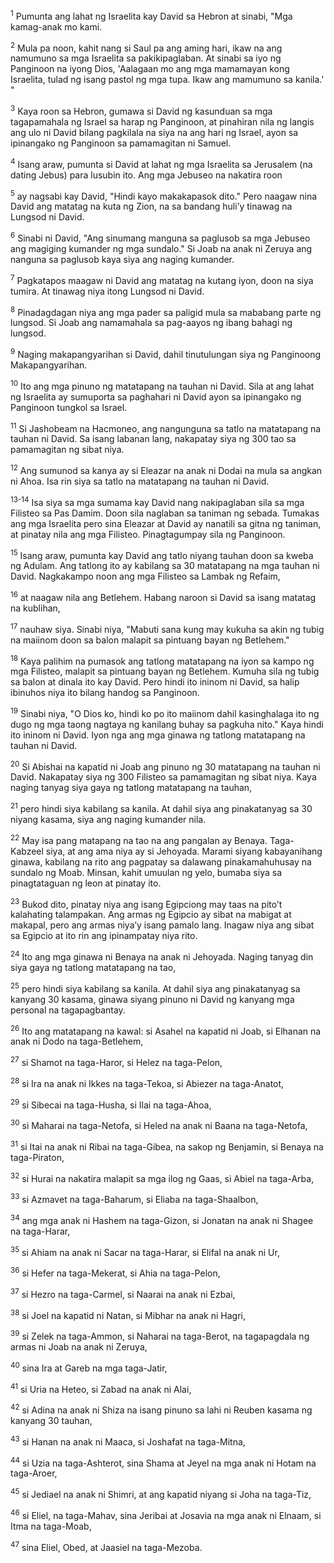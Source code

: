 <sup>1</sup>
Pumunta ang lahat ng Israelita kay David sa Hebron at sinabi, "Mga kamag-anak mo kami. 

<sup>2</sup>
Mula pa noon, kahit nang si Saul pa ang aming hari, ikaw na ang namumuno sa mga Israelita sa pakikipaglaban. At sinabi sa iyo ng Panginoon na iyong Dios, 'Aalagaan mo ang mga mamamayan kong Israelita, tulad ng isang pastol ng mga tupa. Ikaw ang mamumuno sa kanila.' " 

<sup>3</sup>
Kaya roon sa Hebron, gumawa si David ng kasunduan sa mga tagapamahala ng Israel sa harap ng Panginoon, at pinahiran nila ng langis ang ulo ni David bilang pagkilala na siya na ang hari ng Israel, ayon sa ipinangako ng Panginoon sa pamamagitan ni Samuel. 

<sup>4</sup>
Isang araw, pumunta si David at lahat ng mga Israelita sa Jerusalem (na dating Jebus) para lusubin ito. Ang mga Jebuseo na nakatira roon 

<sup>5</sup>
ay nagsabi kay David, "Hindi kayo makakapasok dito." Pero naagaw nina David ang matatag na kuta ng Zion, na sa bandang huliʼy tinawag na Lungsod ni David. 

<sup>6</sup>
Sinabi ni David, "Ang sinumang manguna sa paglusob sa mga Jebuseo ang magiging kumander ng mga sundalo." Si Joab na anak ni Zeruya ang nanguna sa paglusob kaya siya ang naging kumander. 

<sup>7</sup>
Pagkatapos maagaw ni David ang matatag na kutang iyon, doon na siya tumira. At tinawag niya itong Lungsod ni David. 

<sup>8</sup>
Pinadagdagan niya ang mga pader sa paligid mula sa mababang parte ng lungsod. Si Joab ang namamahala sa pag-aayos ng ibang bahagi ng lungsod. 

<sup>9</sup>
Naging makapangyarihan si David, dahil tinutulungan siya ng Panginoong Makapangyarihan.

<sup>10</sup>
Ito ang mga pinuno ng matatapang na tauhan ni David. Sila at ang lahat ng Israelita ay sumuporta sa paghahari ni David ayon sa ipinangako ng Panginoon tungkol sa Israel. 

<sup>11</sup>
Si Jashobeam na Hacmoneo, ang nangunguna sa tatlo na matatapang na tauhan ni David. Sa isang labanan lang, nakapatay siya ng 300 tao sa pamamagitan ng sibat niya. 

<sup>12</sup>
Ang sumunod sa kanya ay si Eleazar na anak ni Dodai na mula sa angkan ni Ahoa. Isa rin siya sa tatlo na matatapang na tauhan ni David.

<sup>13-14</sup>
Isa siya sa mga sumama kay David nang nakipaglaban sila sa mga Filisteo sa Pas Damim. Doon sila naglaban sa taniman ng sebada. Tumakas ang mga Israelita pero sina Eleazar at David ay nanatili sa gitna ng taniman, at pinatay nila ang mga Filisteo. Pinagtagumpay sila ng Panginoon. 

<sup>15</sup>
Isang araw, pumunta kay David ang tatlo niyang tauhan doon sa kweba ng Adulam. Ang tatlong ito ay kabilang sa 30 matatapang na mga tauhan ni David. Nagkakampo noon ang mga Filisteo sa Lambak ng Refaim, 

<sup>16</sup>
at naagaw nila ang Betlehem. Habang naroon si David sa isang matatag na kublihan, 

<sup>17</sup>
nauhaw siya. Sinabi niya, "Mabuti sana kung may kukuha sa akin ng tubig na maiinom doon sa balon malapit sa pintuang bayan ng Betlehem." 

<sup>18</sup>
Kaya palihim na pumasok ang tatlong matatapang na iyon sa kampo ng mga Filisteo, malapit sa pintuang bayan ng Betlehem. Kumuha sila ng tubig sa balon at dinala ito kay David. Pero hindi ito ininom ni David, sa halip ibinuhos niya ito bilang handog sa Panginoon. 

<sup>19</sup>
Sinabi niya, "O Dios ko, hindi ko po ito maiinom dahil kasinghalaga ito ng dugo ng mga taong nagtaya ng kanilang buhay sa pagkuha nito." Kaya hindi ito ininom ni David. Iyon nga ang mga ginawa ng tatlong matatapang na tauhan ni David. 

<sup>20</sup>
Si Abishai na kapatid ni Joab ang pinuno ng 30 matatapang na tauhan ni David. Nakapatay siya ng 300 Filisteo sa pamamagitan ng sibat niya. Kaya naging tanyag siya gaya ng tatlong matatapang na tauhan, 

<sup>21</sup>
pero hindi siya kabilang sa kanila. At dahil siya ang pinakatanyag sa 30 niyang kasama, siya ang naging kumander nila. 

<sup>22</sup>
May isa pang matapang na tao na ang pangalan ay Benaya. Taga-Kabzeel siya, at ang ama niya ay si Jehoyada. Marami siyang kabayanihang ginawa, kabilang na rito ang pagpatay sa dalawang pinakamahuhusay na sundalo ng Moab. Minsan, kahit umuulan ng yelo, bumaba siya sa pinagtataguan ng leon at pinatay ito. 

<sup>23</sup>
Bukod dito, pinatay niya ang isang Egipciong may taas na pitoʼt kalahating talampakan. Ang armas ng Egipcio ay sibat na mabigat at makapal, pero ang armas niyaʼy isang pamalo lang. Inagaw niya ang sibat sa Egipcio at ito rin ang ipinampatay niya rito. 

<sup>24</sup>
Ito ang mga ginawa ni Benaya na anak ni Jehoyada. Naging tanyag din siya gaya ng tatlong matatapang na tao, 

<sup>25</sup>
pero hindi siya kabilang sa kanila. At dahil siya ang pinakatanyag sa kanyang 30 kasama, ginawa siyang pinuno ni David ng kanyang mga personal na tagapagbantay. 

<sup>26</sup>
Ito ang matatapang na kawal: si Asahel na kapatid ni Joab, si Elhanan na anak ni Dodo na taga-Betlehem, 

<sup>27</sup>
si Shamot na taga-Haror, si Helez na taga-Pelon, 

<sup>28</sup>
si Ira na anak ni Ikkes na taga-Tekoa, si Abiezer na taga-Anatot, 

<sup>29</sup>
si Sibecai na taga-Husha, si Ilai na taga-Ahoa, 

<sup>30</sup>
si Maharai na taga-Netofa, si Heled na anak ni Baana na taga-Netofa, 

<sup>31</sup>
si Itai na anak ni Ribai na taga-Gibea, na sakop ng Benjamin, si Benaya na taga-Piraton, 

<sup>32</sup>
si Hurai na nakatira malapit sa mga ilog ng Gaas, si Abiel na taga-Arba, 

<sup>33</sup>
si Azmavet na taga-Baharum, si Eliaba na taga-Shaalbon, 

<sup>34</sup>
ang mga anak ni Hashem na taga-Gizon, si Jonatan na anak ni Shagee na taga-Harar, 

<sup>35</sup>
si Ahiam na anak ni Sacar na taga-Harar, si Elifal na anak ni Ur, 

<sup>36</sup>
si Hefer na taga-Mekerat, si Ahia na taga-Pelon, 

<sup>37</sup>
si Hezro na taga-Carmel, si Naarai na anak ni Ezbai, 

<sup>38</sup>
si Joel na kapatid ni Natan, si Mibhar na anak ni Hagri, 

<sup>39</sup>
si Zelek na taga-Ammon, si Naharai na taga-Berot, na tagapagdala ng armas ni Joab na anak ni Zeruya, 

<sup>40</sup>
sina Ira at Gareb na mga taga-Jatir, 

<sup>41</sup>
si Uria na Heteo, si Zabad na anak ni Alai, 

<sup>42</sup>
si Adina na anak ni Shiza na isang pinuno sa lahi ni Reuben kasama ng kanyang 30 tauhan, 

<sup>43</sup>
si Hanan na anak ni Maaca, si Joshafat na taga-Mitna, 

<sup>44</sup>
si Uzia na taga-Ashterot, sina Shama at Jeyel na mga anak ni Hotam na taga-Aroer, 

<sup>45</sup>
si Jediael na anak ni Shimri, at ang kapatid niyang si Joha na taga-Tiz, 

<sup>46</sup>
si Eliel, na taga-Mahav, sina Jeribai at Josavia na mga anak ni Elnaam, si Itma na taga-Moab, 

<sup>47</sup>
sina Eliel, Obed, at Jaasiel na taga-Mezoba.